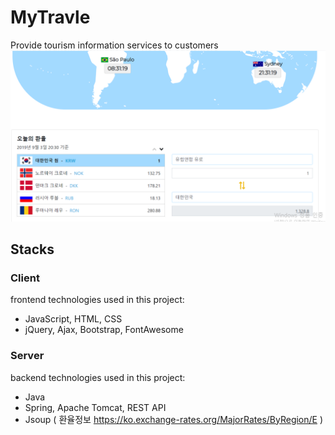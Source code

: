 # MyTravle 
Provide tourism information services to customers   
![Alt text](/MyTravle.png "Optional title")
## Stacks
### Client 
frontend technologies used in this project:

* JavaScript, HTML, CSS
* jQuery, Ajax, Bootstrap, FontAwesome

### Server 
backend technologies used in this project:

* Java
* Spring, Apache Tomcat, REST API
* Jsoup ( 환율정보 <https://ko.exchange-rates.org/MajorRates/ByRegion/E> )
